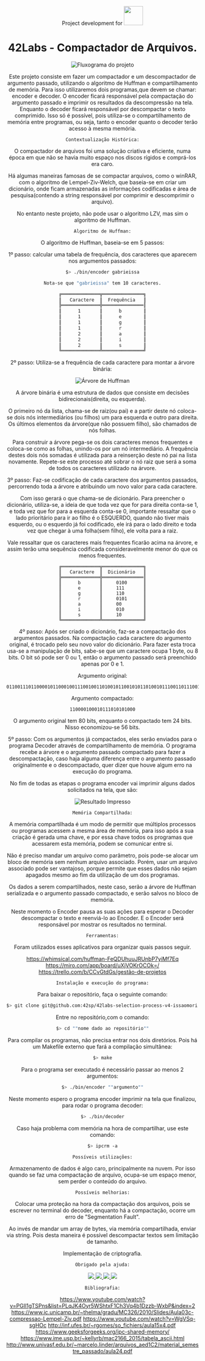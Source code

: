 <div align="center">

Project development for <a href="https://www.42sp.org.br/"> <img src="https://github.com/issaomori/teste/blob/master/42-saopaulo.png" height=50> </a>


# 42Labs - Compactador de Arquivos.

![Fluxograma do projeto](./images/code_fluxogram.png)

Este projeto consiste em fazer um compactador e um descompactador de argumento passado, utilizando o algoritmo de Huffman e compartilhamento de memória. Para isso utilizaremos dois programas,que devem se chamar: encoder e decoder. O encoder ficará responsável pela compactação do argumento passado e imprimir os resultados da descompressão na tela. Enquanto o decoder ficará responsável por descompactar o texto comprimido. Isso só é possível, pois utiliza-se o compartilhamento de memória entre programas, ou seja, tanto o encoder quanto o decoder terão acesso à mesma memória.

``Contextualização Histórica:``

O compactador de arquivos foi uma solução criativa e eficiente, numa época em que não se havia muito espaço nos discos rígidos e comprá-los era caro. 

Há algumas maneiras famosas de se compactar arquivos, como o winRAR, com o algoritmo de Lempel-Ziv-Welch, que baseia-se em criar um dicionário, onde ficam armazenadas as informações codificadas e área de pesquisa(contendo a string responsável por comprimir e descomprimir o arquivo). 

No entanto neste projeto, não pode usar o algoritmo LZV, mas sim o algoritmo de Huffman.

``Algoritmo de Huffman:``


O algoritmo de Huffman, baseia-se em 5 passos:

1º passo: calcular uma tabela de frequência, dos caracteres que aparecem nos argumentos passados:
```bash
$> ./bin/encoder gabrieissa

Nota-se que "gabrieissa" tem 10 caracteres.

╔══════════════╦═══════════════╗
║   Caractere  ║  Frequência   ║
╠══════════════╬═══════════════║
║      1       ║      b        ║
║      1       ║      e        ║
║      1       ║      g        ║
║      1       ║      r        ║
║      2       ║      a        ║
║      2       ║      i        ║
║      2       ║      s        ║
╚══════════════╩═══════════════╝
```

2º passo: Utiliza-se a frequência de cada caractere para montar a árvore binária:

![Árvore de Huffman](./images/arvore.png)

A árvore binária é uma estrutura de dados que consiste em decisões bidirecionais(direita, ou esquerda). 

O primeiro nó da lista, chama-se de raiz(ou pai) e a partir deste nó coloca-se dois nós intermediários (ou filhos) um para esquerda e outro para direita. Os últimos elementos da árvore(que não possuem filho), são chamados de nós folhas.

Para construir a árvore pega-se os dois caracteres menos frequentes e coloca-se como as folhas, unindo-os por um nó intermediário. A frequência destes dois nós somadas é utilizada para a reinserção deste nó pai na lista novamente. Repete-se este processo até sobrar o nó raiz que será a soma de todos os caracteres utilizado na árvore.

3º passo: Faz-se codificação de cada caractere dos argumentos passados, percorrendo toda a árvore e atribuindo um novo valor para cada caractere.

Com isso gerará o que chama-se de dicionário. Para preencher o dicionário, utiliza-se, a ideia de que toda vez que for para direita conta-se 1, e toda vez que for para a esquerda conta-se 0, importante ressaltar que o lado prioritário para ir ao filho é o ESQUERDO, quando não tiver mais esquerdo, ou o esquerdo já foi codificado, ele irá para o lado direito e toda vez que chegar à uma folha(sem filho), ele volta para a raiz. 

Vale ressaltar que os caracteres mais frequentes ficarão acima na árvore, e assim terão uma sequência codificada consideravelmente menor do que os menos frequentes.

```
╔══════════════╦═══════════════╗
║   Caractere  ║  Dicionário   ║
╠══════════════╬═══════════════║
║      b       ║     0100      ║
║      e       ║     111       ║
║      g       ║     110       ║
║      r       ║     0101      ║
║      a       ║     00        ║
║      i       ║     010       ║
║      s       ║     10        ║
╚══════════════╩═══════════════╝
```

4º passo: Após ser criado o dicionário, faz-se a compactação dos argumentos passados. Na compactação cada caractere do argumento original, é trocado pelo seu novo valor do dicionário.
Para fazer esta troca usa-se a manipulação de bits, sabe-se que um caractere ocupa 1 byte, ou 8 bits. O bit só pode ser 0 ou 1, então o argumento passado será preenchido apenas por 0 e 1.

Argumento original:
```
01100111011000010110001001110010011010010110010101101001011100110111001101100001
```

Argumento compactado:
```
110000100010111010101000
```

O argumento original tem 80 bits, enquanto o compactado tem 24 bits. Nisso economizou-se 56 bits.

5º passo: Com os argumentos já compactados, eles serão enviados para o programa Decoder através de compartilhamento de memória. O programa recebe a árvore e o argumento passado compactado para fazer a descompactação, caso haja alguma diferença entre o argumento passado originalmente e o descompactado, quer dizer que houve algum erro na execução do programa.

No fim de todas as etapas o programa encoder vai imprimir alguns dados solicitados na tela, que são:

![Resultado Impresso](./images/result_encoder.png)

``Memória Compartilhada:``

A memória compartilhada é um modo de permitir que múltiplos processos ou programas acessem a mesma área de memória, para isso após a sua criação é gerada uma chave, e por essa chave todos os programas que acessarem esta memória, podem se comunicar entre si.

Não é preciso mandar um arquivo como parâmetro, pois pode-se alocar um bloco de memória sem nenhum arquivo associado. Porém, usar um arquivo associado pode ser vantajoso, porque permite que esses dados não sejam apagados mesmo ao fim da utilização de um dos programas.

Os dados a serem compartilhados, neste caso, serão a árvore de Huffman serializada e o argumento passado compactado, e serão salvos no bloco de memória.

Neste momento o Encoder pausa as suas ações para esperar o Decoder descompactar o texto e reenviá-lo ao Encoder. E o Encoder será responsável por mostrar os resultados no terminal.

``Ferramentas:``

Foram utilizados esses aplicativos para organizar quais passos seguir.

https://whimsical.com/huffman-FeQDUhuuJRUnbP7yiMf7Eq
https://miro.com/app/board/uXjVOKrOCOk=/
https://trello.com/b/CCvGtdGs/gestão-de-projetos


``Instalação e execução do programa:``

Para baixar o repositório, faça o seguinte comando:

```bash
$> git clone git@github.com:42sp/42labs-selection-process-v4-issaomori.git ""nome para o repositório""

```

Entre no repositório,com o comando:

```bash
$> cd ""nome dado ao repositório""

```

Para compilar os programas, não precisa entrar nos dois diretórios. Pois há um Makefile externo que fará a compilação simultânea:

```bash
$> make
```

Para o programa ser executado é necessário passar ao menos 2 argumentos:
```bash
$> ./bin/encoder ""argumento""
```

Neste momento espero o programa encoder imprimir na tela que finalizou, para rodar o programa decoder:

```bash
$> ./bin/decoder
```

Caso haja problema com memória na hora de compartilhar, use este comando:

```bash
$> ipcrm -a
```

``Possíveis utilizações:``

Armazenamento de dados é algo caro, principalmente na nuvem. Por isso quando se faz uma compactação de arquivo, ocupa-se um espaço menor, sem perder o conteúdo do arquivo.

``Possíveis melhorias:``

Colocar uma proteção na hora da compactação dos arquivos, pois se escrever no terminal do decoder, enquanto há a compactação, ocorre um erro de "Segmentation Fault".

Ao invés de mandar um array de bytes, via memória compartilhada, enviar via string. Pois desta maneira é possível descompactar textos sem limitação de tamanho.

Implementação de criptografia.

``Obrigado pela ajuda:``

<a href="https://github.com/MaricchiaZ" alt="login intra">
    <img src="https://img.shields.io/badge/-maclara-gray?style=flat&logo=42&logoColor=white" />
</a>
<a href="https://github.com/hmigl" alt="login intra">
    <img src="https://img.shields.io/badge/-hmiguel-gray?style=flat&logo=42&logoColor=white" />
</a>
<a href="https://github.com/julianamilson" alt="login intra">
    <img src="https://img.shields.io/badge/-jmilson-gray?style=flat&logo=42&logoColor=white" />
</a>
<a href="https://github.com/hpcavalcante" alt="login intra">
    <img src="https://img.shields.io/badge/-hepiment-gray?style=flat&logo=42&logoColor=white" />
</a>

``Bibliografia:``

https://www.youtube.com/watch?v=PGIl1gTSPns&list=PLqJK4Oyr5WShtxF1Ch3Vq4b1Dzzb-WxbP&index=2
https://www.ic.unicamp.br/~thelma/gradu/MC326/2010/Slides/Aula03c-compressao-Lempel-Ziv.pdf
https://www.youtube.com/watch?v=WgVSq-sgHOc
http://inf.ufes.br/~rgomes/so_fichiers/aula15x4.pdf
https://www.geeksforgeeks.org/ipc-shared-memory/
https://www.ime.usp.br/~kellyrb/mac2166_2015/tabela_ascii.html
http://www.univasf.edu.br/~marcelo.linder/arquivos_aed1C2/material_semestre_passado/aula24.pdf
